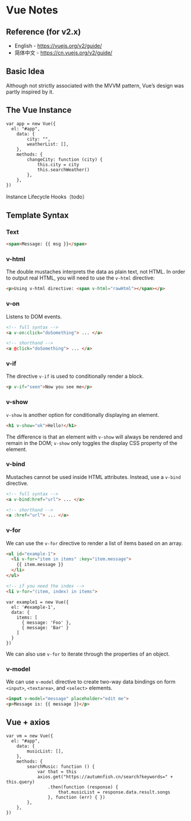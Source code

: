 # Vue Notes

## Reference (for v2.x)

- English - https://vuejs.org/v2/guide/
- 简体中文 - https://cn.vuejs.org/v2/guide/

## Basic Idea

Although not strictly associated with the MVVM pattern, Vue’s design was partly inspired by it.

## The Vue Instance

```JS
var app = new Vue({
  el: "#app",
    data: {
        city: "",
        weatherList: [],
    },
    methods: {
        changeCity: function (city) {
            this.city = city
            this.searchWeather()
        },
    },
})
```

Instance Lifecycle Hooks（todo）

## Template Syntax

### Text

```HTML
<span>Message: {{ msg }}</span>
```

### v-html

The double mustaches interprets the data as plain text, not HTML. In order to output real HTML, you will need to use the `v-html` directive:

```HTML
<p>Using v-html directive: <span v-html="rawHtml"></span></p>
```

### v-on

Listens to DOM events.

```HTML
<!-- full syntax -->
<a v-on:click="doSomething"> ... </a>

<!-- shorthand -->
<a @click="doSomething"> ... </a>
```

### v-if

The directive `v-if` is used to conditionally render a block.

```HTML
<p v-if="seen">Now you see me</p>
```

### v-show

`v-show` is another option for conditionally displaying an element.

```HTML
<h1 v-show="ok">Hello!</h1>
```

The difference is that an element with `v-show` will always be rendered and remain in the DOM; `v-show` only toggles the display CSS property of the element.

### v-bind

Mustaches cannot be used inside HTML attributes. Instead, use a `v-bind` directive.

```HTML
<!-- full syntax -->
<a v-bind:href="url"> ... </a>

<!-- shorthand -->
<a :href="url"> ... </a>
```

### v-for

We can use the `v-for` directive to render a list of items based on an array.

```HTML
<ul id="example-1">
  <li v-for="item in items" :key="item.message">
    {{ item.message }}
  </li>
</ul>

<!-- if you need the index -->
<li v-for="(item, index) in items">
```

```JS
var example1 = new Vue({
  el: '#example-1',
  data: {
    items: [
      { message: 'Foo' },
      { message: 'Bar' }
    ]
  }
})
```

We can also use `v-for` to iterate through the properties of an object.

### v-model

 We can use `v-model` directive to create two-way data bindings on form `<input>`, `<textarea>`, and `<select>` elements.

```HTML
<input v-model="message" placeholder="edit me">
<p>Message is: {{ message }}</p>
```

## Vue + axios

```JS
var vm = new Vue({
  el: "#app",
    data: {
        musicList: [],
    },
    methods: {
        searchMusic: function () {
            var that = this
            axios.get("https://autumnfish.cn/search?keywords=" + this.query)
                .then(function (response) {
                    that.musicList = response.data.result.songs
                }, function (err) { })
        },
    },
})
```